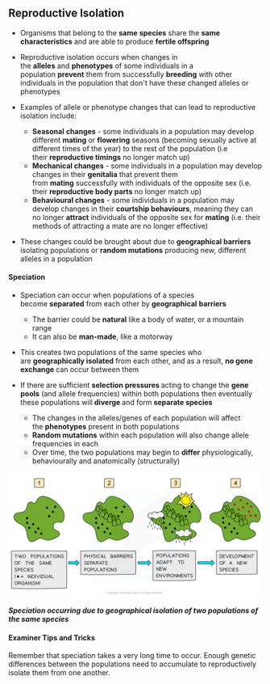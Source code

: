Reproductive Isolation
----------------------

* Organisms that belong to the <b>same</b> <b>species</b> share the <b>same characteristics</b> and are able to produce <b>fertile offspring</b>
* Reproductive isolation occurs when changes in the <b>alleles</b> and <b>phenotypes</b> of some individuals in a population <b>prevent</b> them from successfully <b>breeding</b> with other individuals in the population that don't have these changed alleles or phenotypes
* Examples of allele or phenotype changes that can lead to reproductive isolation include:

  + <b>Seasonal</b> <b>changes</b> - some individuals in a population may develop different <b>mating</b> or <b>flowering</b> seasons (becoming sexually active at different times of the year) to the rest of the population (i.e their <b>reproductive timings</b> no longer match up)
  + <b>Mechanical changes</b> - some individuals in a population may develop changes in their <b>genitalia</b> that prevent them from <b>mating</b> successfully with individuals of the opposite sex (i.e. their <b>reproductive body parts</b> no longer match up)
  + <b>Behavioural changes</b> - some individuals in a population may develop changes in their <b>courtship behaviours</b>, meaning they can no longer <b>attract</b> individuals of the opposite sex for <b>mating</b> (i.e. their methods of attracting a mate are no longer effective)
* These changes could be brought about due to <b>geographical barriers</b> isolating populations or <b>random mutations</b> producing new, different alleles in a population

#### Speciation

* Speciation can occur when populations of a species become <b>separated</b> from each other by <b>geographical</b> <b>barriers</b>

  + The barrier could be <b>natural</b> like a body of water, or a mountain range
  + It can also be <b>man-made</b>, like a motorway
* This creates two populations of the same species who are <b>geographically isolated</b> from each other, and as a result, <b>no gene exchange </b>can occur between them
* If there are sufficient <b>selection pressures </b>acting to change the <b>gene pools</b> (and allele frequencies) within both populations then eventually these populations will<b> diverge </b>and form<b> separate species </b>

  + The changes in the alleles/genes of each population will affect the <b>phenotypes</b> present in both populations
  + <b>Random mutations</b> within each population will also change allele frequencies in each
  + Over time, the two populations may begin to <b>differ</b> physiologically, behaviourally and anatomically (structurally)

![Speciation](Speciation.png)

<i><b>Speciation occurring due to geographical isolation of two populations of the same species</b></i>

#### Examiner Tips and Tricks

Remember that speciation takes a very long time to occur. Enough genetic differences between the populations need to accumulate to reproductively isolate them from one another.